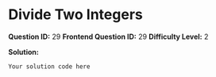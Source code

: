 
  # Divide Two Integers
  
  **Question ID:** 29
  **Frontend Question ID:** 29
  **Difficulty Level:** 2
  
  **Solution:**  
  ```
  Your solution code here
  ```
    